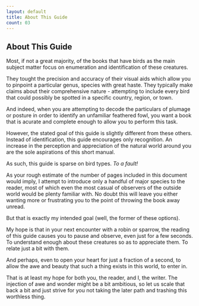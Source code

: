 ```yaml
---
layout: default
title: About This Guide
count: 03
---
```


## About This Guide


Most, if not a great majority, of the books that have birds as the main subject matter focus on enumeration and identification of these creatures.

They tought the precision and accuracy of their visual aids which allow you to pinpoint a particular genus, species with great haste. They typically make claims about their comprehensive nature - attempting to include every bird that could possibly be spotted in a specific country, region, or town.

And indeed, when you are attempting to decode the particulars of plumage or posture in order to identify an unfamiliar feathered fowl, you want a book that is acurate and complete enough to allow you to perform this task.

However, the stated goal of this guide is slightly different from these others. Instead of identification, this guide encourages only recognition. An increase in the perception and appreciation of the natural world around you are the sole aspirations of this short manual. 

As such, this guide is sparse on bird types. _To a fault!_ 

As your rough estimate of the number of pages included in this document would imply, I attempt to introduce only a handful of major species to the reader, most of which even the most casual of observers of the outside world would be plenty familiar with. No doubt this will leave you either wanting more or frustrating you to the point of throwing the book away unread. 

But that is exactly my intended goal (well, the former of these options).

My hope is that in your next encounter with a robin or sparrow, the reading of this guide causes you to pause and observe, even just for a few seconds. To understand enough about these creatures so as to appreciate them. To relate just a bit with them. 

And perhaps, even to open your heart for just a fraction of a second, to allow the awe and beauty that such a thing exists in this world, to enter in.

That is at least my hope for both you, the reader, and I, the writer. The injection of awe and wonder might be a bit ambitious, so let us scale that back a bit and just strive for you not taking the later path and trashing this worthless thing.

